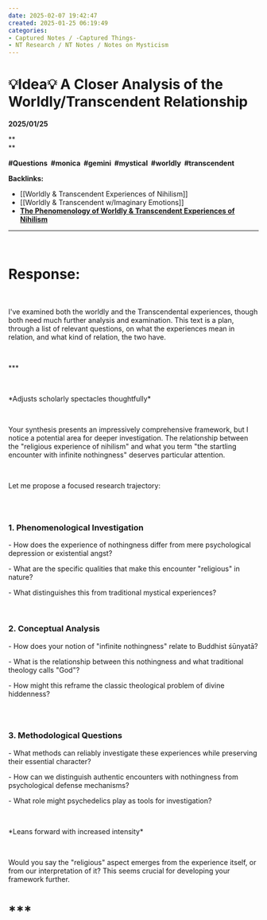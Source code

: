 ```yaml
---
date: 2025-02-07 19:42:47
created: 2025-01-25 06:19:49
categories:
- Captured Notes / -Captured Things-
- NT Research / NT Notes / Notes on Mysticism
---
```


# 💡Idea💡 A Closer Analysis of the Worldly/Transcendent Relationship

**2025/01/25**

**<br>
**

**#Questions  #monica  #gemini  #mystical  #worldly  #transcendent**

**Backlinks:**

- [[Worldly & Transcendent Experiences of Nihilism]]
- [[Worldly & Transcendent w/Imaginary Emotions]]
- [**The Phenomenology of Worldly & Transcendent Experiences of Nihilism**](The%20Phenomenology%20of%20Worldly%20%26%20Transcendent%20Experiences%20of%20Nihilism.md)

* * *

<br>

# Response: 

<br>

I've examined both the worldly and the Transcendental experiences, though both need much further analysis and examination. This text is a plan, through a list of relevant questions, on what the experiences mean in relation, and what kind of relation, the two have.

<br>

\*\*\*

<br>

\*Adjusts scholarly spectacles thoughtfully\* 

<br>

Your synthesis presents an impressively comprehensive framework, but I notice a potential area for deeper investigation. The relationship between the "religious experience of nihilism" and what you term "the startling encounter with infinite nothingness" deserves particular attention.

<br>

Let me propose a focused research trajectory:

### <br>

### 1\. Phenomenological Investigation

\- How does the experience of nothingness differ from mere psychological depression or existential angst?

\- What are the specific qualities that make this encounter "religious" in nature?

\- What distinguishes this from traditional mystical experiences?

<br>

### 2\. Conceptual Analysis

\- How does your notion of "infinite nothingness" relate to Buddhist śūnyatā?

\- What is the relationship between this nothingness and what traditional theology calls "God"?

\- How might this reframe the classic theological problem of divine hiddenness?

### <br>

### 3\. Methodological Questions

\- What methods can reliably investigate these experiences while preserving their essential character?

\- How can we distinguish authentic encounters with nothingness from psychological defense mechanisms?

\- What role might psychedelics play as tools for investigation?

<br>

\*Leans forward with increased intensity\*

<br>

Would you say the "religious" aspect emerges from the experience itself, or from our interpretation of it? This seems crucial for developing your framework further.

# \*\*\*